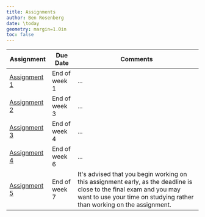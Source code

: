 ```yaml
---
title: Assignments
author: Ben Rosenberg
date: \today
geometry: margin=1.0in
toc: false
---
```


Assignment | Due Date | Comments
-|-|---
[Assignment 1](1) | End of week 1 | ...
[Assignment 2](2) | End of week 3 | ...
[Assignment 3](3) | End of week 4 | ...
[Assignment 4](4) | End of week 6 | ...
[Assignment 5](5) | End of week 7 | It's advised that you begin working on this assignment early, as the deadline is close to the final exam and you may want to use your time on studying rather than working on the assignment.